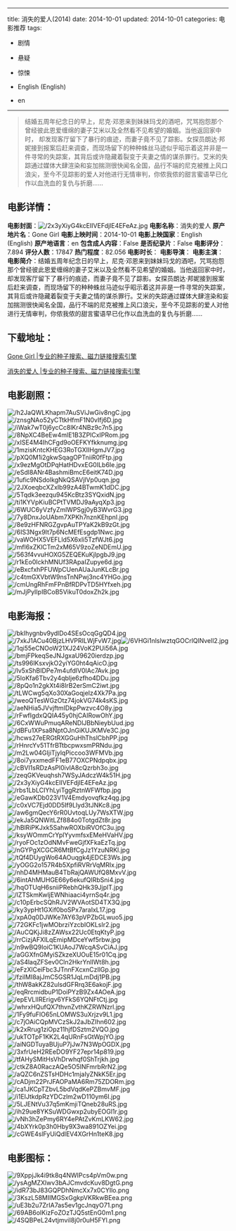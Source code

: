 
---
title: 消失的爱人(2014)
date: 2014-10-01
updated: 2014-10-01
categories: 电影推荐
tags:
- 剧情
- 悬疑
- 惊悚

- English (English)
- en
---


> 结婚五周年纪念日的早上，尼克·邓恩来到妹妹玛戈的酒吧，咒骂抱怨那个曾经彼此恩爱缠绵的妻子艾米以及全然看不见希望的婚姻。当他返回家中时， 却发现客厅留下了暴行的痕迹，而妻子竟不见了踪影。女探员朗达·邦妮接到报案后赶来调查，而现场留下的种种蛛丝马迹似乎昭示着这并非是一件寻常的失踪案，其背后或许隐藏着裂变于夫妻之情的谋杀罪行。艾米的失踪通过媒体大肆渲染和妄加揣测很快闻名全国，品行不端的尼克被推上风口浪尖，至今不见踪影的爱人对他进行无情审判，你侬我侬的甜言蜜语早已化作以血洗血的复仇与折磨……

## **电影详情**：

**电影封面**：<img src="https://image.tmdb.org/t/p/w200/2x3yXiyG4kcEIIVEFdjlE4EFeAz.jpg" alt="/2x3yXiyG4kcEIIVEFdjlE4EFeAz.jpg" title="/2x3yXiyG4kcEIIVEFdjlE4EFeAz.jpg">
**电影名称**：消失的爱人
**原产地片名**：Gone Girl
**电影上映时间**：2014-10-01
**电影上映国家**：English (English)
**原产地语言**：en
**包含成人内容**：False
**是否纪录片**：False
**电影评分**：7.894
**评分人数**：17847
**热门程度**：82.056
**电影时长**：
**电影导演**：
**电影主演**：
**电影简介**：结婚五周年纪念日的早上，尼克·邓恩来到妹妹玛戈的酒吧，咒骂抱怨那个曾经彼此恩爱缠绵的妻子艾米以及全然看不见希望的婚姻。当他返回家中时， 却发现客厅留下了暴行的痕迹，而妻子竟不见了踪影。女探员朗达·邦妮接到报案后赶来调查，而现场留下的种种蛛丝马迹似乎昭示着这并非是一件寻常的失踪案，其背后或许隐藏着裂变于夫妻之情的谋杀罪行。艾米的失踪通过媒体大肆渲染和妄加揣测很快闻名全国，品行不端的尼克被推上风口浪尖，至今不见踪影的爱人对他进行无情审判，你侬我侬的甜言蜜语早已化作以血洗血的复仇与折磨……

## **下载地址**：
[Gone Girl |专业的种子搜索、磁力链接搜索引擎](https://movie.amd794.com:2083/?search=Gone%20Girl&ordering=&mode=match_phrase&page_size=10&page=1)

[消失的爱人 |专业的种子搜索、磁力链接搜索引擎](https://movie.amd794.com:2083/?search=%E6%B6%88%E5%A4%B1%E7%9A%84%E7%88%B1%E4%BA%BA&ordering=&mode=match_phrase&page_size=10&page=1)
 

## **电影剧照**：
<img src="https://image.tmdb.org/t/p/original/h2JaQWLKhapm7AuSViJwGiv8ngC.jpg" alt="/h2JaQWLKhapm7AuSViJwGiv8ngC.jpg" title="/h2JaQWLKhapm7AuSViJwGiv8ngC.jpg"><img src="https://image.tmdb.org/t/p/original/znsgNAo52yCTtkHfmF1N0vIfj6D.jpg" alt="/znsgNAo52yCTtkHfmF1N0vIfj6D.jpg" title="/znsgNAo52yCTtkHfmF1N0vIfj6D.jpg"><img src="https://image.tmdb.org/t/p/original/iWak7wT0j6ycCc8lKr4NBz9c7n5.jpg" alt="/iWak7wT0j6ycCc8lKr4NBz9c7n5.jpg" title="/iWak7wT0j6ycCc8lKr4NBz9c7n5.jpg"><img src="https://image.tmdb.org/t/p/original/8NpXC4BeEw4mlE1B3ZPlCxIPRom.jpg" alt="/8NpXC4BeEw4mlE1B3ZPlCxIPRom.jpg" title="/8NpXC4BeEw4mlE1B3ZPlCxIPRom.jpg"><img src="https://image.tmdb.org/t/p/original/xISE4M4IhCFgd9oOEFKYfkknumg.jpg" alt="/xISE4M4IhCFgd9oOEFKYfkknumg.jpg" title="/xISE4M4IhCFgd9oOEFKYfkknumg.jpg"><img src="https://image.tmdb.org/t/p/original/1mzisKntcKHEG3RoTGXIIHgmJV7.jpg" alt="/1mzisKntcKHEG3RoTGXIIHgmJV7.jpg" title="/1mzisKntcKHEG3RoTGXIIHgmJV7.jpg"><img src="https://image.tmdb.org/t/p/original/pXQ0M1i2gkwSqagOPTniiR0fFtp.jpg" alt="/pXQ0M1i2gkwSqagOPTniiR0fFtp.jpg" title="/pXQ0M1i2gkwSqagOPTniiR0fFtp.jpg"><img src="https://image.tmdb.org/t/p/original/x9ezMgOtDPqHatHDvxEG0ILb6Ie.jpg" alt="/x9ezMgOtDPqHatHDvxEG0ILb6Ie.jpg" title="/x9ezMgOtDPqHatHDvxEG0ILb6Ie.jpg"><img src="https://image.tmdb.org/t/p/original/eSdl8ANr4BashmiBmcE6eitK74D.jpg" alt="/eSdl8ANr4BashmiBmcE6eitK74D.jpg" title="/eSdl8ANr4BashmiBmcE6eitK74D.jpg"><img src="https://image.tmdb.org/t/p/original/1ufic9NSdolkgNkQSAVjlVp0uqn.jpg" alt="/1ufic9NSdolkgNkQSAVjlVp0uqn.jpg" title="/1ufic9NSdolkgNkQSAVjlVp0uqn.jpg"><img src="https://image.tmdb.org/t/p/original/2JXoeqbcXZxIb99zA4BTwmK1dDC.jpg" alt="/2JXoeqbcXZxIb99zA4BTwmK1dDC.jpg" title="/2JXoeqbcXZxIb99zA4BTwmK1dDC.jpg"><img src="https://image.tmdb.org/t/p/original/5Tqdk3eezqu945KcBtz3SYQxidN.jpg" alt="/5Tqdk3eezqu945KcBtz3SYQxidN.jpg" title="/5Tqdk3eezqu945KcBtz3SYQxidN.jpg"><img src="https://image.tmdb.org/t/p/original/ti1KYVpKiuBCPtTVMDJ9aAyqXp3.jpg" alt="/ti1KYVpKiuBCPtTVMDJ9aAyqXp3.jpg" title="/ti1KYVpKiuBCPtTVMDJ9aAyqXp3.jpg"><img src="https://image.tmdb.org/t/p/original/6WUC6yVzfyZmlWPSgj0yB3WvrG3.jpg" alt="/6WUC6yVzfyZmlWPSgj0yB3WvrG3.jpg" title="/6WUC6yVzfyZmlWPSgj0yB3WvrG3.jpg"><img src="https://image.tmdb.org/t/p/original/7y8DnxJoUAbm7XPKh7nznKEhpnI.jpg" alt="/7y8DnxJoUAbm7XPKh7nznKEhpnI.jpg" title="/7y8DnxJoUAbm7XPKh7nznKEhpnI.jpg"><img src="https://image.tmdb.org/t/p/original/8e9zHFNRGZgvpAuTPYaK2kB9zGt.jpg" alt="/8e9zHFNRGZgvpAuTPYaK2kB9zGt.jpg" title="/8e9zHFNRGZgvpAuTPYaK2kB9zGt.jpg"><img src="https://image.tmdb.org/t/p/original/6IS3Ngx9It7p6NcMEfEsgdp1Nwc.jpg" alt="/6IS3Ngx9It7p6NcMEfEsgdp1Nwc.jpg" title="/6IS3Ngx9It7p6NcMEfEsgdp1Nwc.jpg"><img src="https://image.tmdb.org/t/p/original/vaWOHX5VEFLld5X6xli5TzfWJt6.jpg" alt="/vaWOHX5VEFLld5X6xli5TzfWJt6.jpg" title="/vaWOHX5VEFLld5X6xli5TzfWJt6.jpg"><img src="https://image.tmdb.org/t/p/original/mfl6xZKlCTm2xM65V9zoZeNDEmU.jpg" alt="/mfl6xZKlCTm2xM65V9zoZeNDEmU.jpg" title="/mfl6xZKlCTm2xM65V9zoZeNDEmU.jpg"><img src="https://image.tmdb.org/t/p/original/563f4vvuHOXG5ZEQEKuKjlpgbJ9.jpg" alt="/563f4vvuHOXG5ZEQEKuKjlpgbJ9.jpg" title="/563f4vvuHOXG5ZEQEKuKjlpgbJ9.jpg"><img src="https://image.tmdb.org/t/p/original/r1kEo0IckhMNUf3RApaIZupye6d.jpg" alt="/r1kEo0IckhMNUf3RApaIZupye6d.jpg" title="/r1kEo0IckhMNUf3RApaIZupye6d.jpg"><img src="https://image.tmdb.org/t/p/original/eBxcfxhPFUWpCUenAUaJunKLcBr.jpg" alt="/eBxcfxhPFUWpCUenAUaJunKLcBr.jpg" title="/eBxcfxhPFUWpCUenAUaJunKLcBr.jpg"><img src="https://image.tmdb.org/t/p/original/c4tmGXVbtW9nsTnNPwj3nc4YHGo.jpg" alt="/c4tmGXVbtW9nsTnNPwj3nc4YHGo.jpg" title="/c4tmGXVbtW9nsTnNPwj3nc4YHGo.jpg"><img src="https://image.tmdb.org/t/p/original/cmUngRhFmFPnBfRDPvTD5HYfxeh.jpg" alt="/cmUngRhFmFPnBfRDPvTD5HYfxeh.jpg" title="/cmUngRhFmFPnBfRDPvTD5HYfxeh.jpg"><img src="https://image.tmdb.org/t/p/original/mJjPyIIpIBCoB5VikuT0doxZh2k.jpg" alt="/mJjPyIIpIBCoB5VikuT0doxZh2k.jpg" title="/mJjPyIIpIBCoB5VikuT0doxZh2k.jpg">

## **电影海报**：
<img src="https://image.tmdb.org/t/p/original/bkIhygnbv9ydlDo4SEsOcqGgQD4.jpg" alt="/bkIhygnbv9ydlDo4SEsOcqGgQD4.jpg" title="/bkIhygnbv9ydlDo4SEsOcqGgQD4.jpg"><img src="https://image.tmdb.org/t/p/original/7xkJ1ACu40BjzLHVPRILWjFvW7.jpg" alt="/7xkJ1ACu40BjzLHVPRILWjFvW7.jpg" title="/7xkJ1ACu40BjzLHVPRILWjFvW7.jpg"><img src="https://image.tmdb.org/t/p/original/6VHGi1nlslwztqGOCrlQlNvell2.jpg" alt="/6VHGi1nlslwztqGOCrlQlNvell2.jpg" title="/6VHGi1nlslwztqGOCrlQlNvell2.jpg"><img src="https://image.tmdb.org/t/p/original/1qi55eCNOoW21XJ24VoK2PUi56A.jpg" alt="/1qi55eCNOoW21XJ24VoK2PUi56A.jpg" title="/1qi55eCNOoW21XJ24VoK2PUi56A.jpg"><img src="https://image.tmdb.org/t/p/original/bmjFPkeqSeJNJgxaU9620ierdzp.jpg" alt="/bmjFPkeqSeJNJgxaU9620ierdzp.jpg" title="/bmjFPkeqSeJNJgxaU9620ierdzp.jpg"><img src="https://image.tmdb.org/t/p/original/ts996lKsxvjkO2yiYG0ht4qAicO.jpg" alt="/ts996lKsxvjkO2yiYG0ht4qAicO.jpg" title="/ts996lKsxvjkO2yiYG0ht4qAicO.jpg"><img src="https://image.tmdb.org/t/p/original/lv5xShBIDPe7m4ufdlV0IAc7Avk.jpg" alt="/lv5xShBIDPe7m4ufdlV0IAc7Avk.jpg" title="/lv5xShBIDPe7m4ufdlV0IAc7Avk.jpg"><img src="https://image.tmdb.org/t/p/original/5loKfa6Tbv2y4qblje6zfho4DDu.jpg" alt="/5loKfa6Tbv2y4qblje6zfho4DDu.jpg" title="/5loKfa6Tbv2y4qblje6zfho4DDu.jpg"><img src="https://image.tmdb.org/t/p/original/8pQo1n2gkXt4i8lrB2erSmC2iwt.jpg" alt="/8pQo1n2gkXt4i8lrB2erSmC2iwt.jpg" title="/8pQo1n2gkXt4i8lrB2erSmC2iwt.jpg"><img src="https://image.tmdb.org/t/p/original/tLWCwg5qXo30XaGoqjeIz4Xk7Pa.jpg" alt="/tLWCwg5qXo30XaGoqjeIz4Xk7Pa.jpg" title="/tLWCwg5qXo30XaGoqjeIz4Xk7Pa.jpg"><img src="https://image.tmdb.org/t/p/original/weoQTesWGzOtz74jokVG74k4sKS.jpg" alt="/weoQTesWGzOtz74jokVG74k4sKS.jpg" title="/weoQTesWGzOtz74jokVG74k4sKS.jpg"><img src="https://image.tmdb.org/t/p/original/aeNHia5JVvjftmIDkpPwzvc4O8y.jpg" alt="/aeNHia5JVvjftmIDkpPwzvc4O8y.jpg" title="/aeNHia5JVvjftmIDkpPwzvc4O8y.jpg"><img src="https://image.tmdb.org/t/p/original/rFwfIgdxQQIA45y0hjCAIRowOhY.jpg" alt="/rFwfIgdxQQIA45y0hjCAIRowOhY.jpg" title="/rFwfIgdxQQIA45y0hjCAIRowOhY.jpg"><img src="https://image.tmdb.org/t/p/original/6CxWWuPmuqAReNDlJBbNieybUud.jpg" alt="/6CxWWuPmuqAReNDlJBbNieybUud.jpg" title="/6CxWWuPmuqAReNDlJBbNieybUud.jpg"><img src="https://image.tmdb.org/t/p/original/dBFu1XPsa8NptOJnGiKUJKMVe3C.jpg" alt="/dBFu1XPsa8NptOJnGiKUJKMVe3C.jpg" title="/dBFu1XPsa8NptOJnGiKUJKMVe3C.jpg"><img src="https://image.tmdb.org/t/p/original/hcws27eERGtRXGGuHhThslCbhPP.jpg" alt="/hcws27eERGtRXGGuHhThslCbhPP.jpg" title="/hcws27eERGtRXGGuHhThslCbhPP.jpg"><img src="https://image.tmdb.org/t/p/original/rHnrcYv51TfrBTtbcpwxsmPRNdu.jpg" alt="/rHnrcYv51TfrBTtbcpwxsmPRNdu.jpg" title="/rHnrcYv51TfrBTtbcpwxsmPRNdu.jpg"><img src="https://image.tmdb.org/t/p/original/m2Lw04GIjiTjylqPiccoo3WFMVb.jpg" alt="/m2Lw04GIjiTjylqPiccoo3WFMVb.jpg" title="/m2Lw04GIjiTjylqPiccoo3WFMVb.jpg"><img src="https://image.tmdb.org/t/p/original/8oi7yxxmedFF1eB77OXCPNdpqbx.jpg" alt="/8oi7yxxmedFF1eB77OXCPNdpqbx.jpg" title="/8oi7yxxmedFF1eB77OXCPNdpqbx.jpg"><img src="https://image.tmdb.org/t/p/original/cBVI1sRDzAsPl0ivlA8cQzrbh3o.jpg" alt="/cBVI1sRDzAsPl0ivlA8cQzrbh3o.jpg" title="/cBVI1sRDzAsPl0ivlA8cQzrbh3o.jpg"><img src="https://image.tmdb.org/t/p/original/zeqGKVeuqhsh7WSyJAdczW4k51H.jpg" alt="/zeqGKVeuqhsh7WSyJAdczW4k51H.jpg" title="/zeqGKVeuqhsh7WSyJAdczW4k51H.jpg"><img src="https://image.tmdb.org/t/p/original/2x3yXiyG4kcEIIVEFdjlE4EFeAz.jpg" alt="/2x3yXiyG4kcEIIVEFdjlE4EFeAz.jpg" title="/2x3yXiyG4kcEIIVEFdjlE4EFeAz.jpg"><img src="https://image.tmdb.org/t/p/original/rbs1LbLCIYhLyiTggRztnWFWfbp.jpg" alt="/rbs1LbLCIYhLyiTggRztnWFWfbp.jpg" title="/rbs1LbLCIYhLyiTggRztnWFWfbp.jpg"><img src="https://image.tmdb.org/t/p/original/eGawKDb023V1V4Emdyovqfkz4qg.jpg" alt="/eGawKDb023V1V4Emdyovqfkz4qg.jpg" title="/eGawKDb023V1V4Emdyovqfkz4qg.jpg"><img src="https://image.tmdb.org/t/p/original/c0xVC7Ejd0DD5If9Llyd3tJNKc8.jpg" alt="/c0xVC7Ejd0DD5If9Llyd3tJNKc8.jpg" title="/c0xVC7Ejd0DD5If9Llyd3tJNKc8.jpg"><img src="https://image.tmdb.org/t/p/original/aw6gmQecY6rR0UvtoqLUy7WsXTW.jpg" alt="/aw6gmQecY6rR0UvtoqLUy7WsXTW.jpg" title="/aw6gmQecY6rR0UvtoqLUy7WsXTW.jpg"><img src="https://image.tmdb.org/t/p/original/ekJa5QNWitLZf884o0TotgdZt8r.jpg" alt="/ekJa5QNWitLZf884o0TotgdZt8r.jpg" title="/ekJa5QNWitLZf884o0TotgdZt8r.jpg"><img src="https://image.tmdb.org/t/p/original/hBlRiPKJxk5SahwROXbiRVOfC3u.jpg" alt="/hBlRiPKJxk5SahwROXbiRVOfC3u.jpg" title="/hBlRiPKJxk5SahwROXbiRVOfC3u.jpg"><img src="https://image.tmdb.org/t/p/original/ksyWOmmCrYplYyvmfsxEMeHVaHV.jpg" alt="/ksyWOmmCrYplYyvmfsxEMeHVaHV.jpg" title="/ksyWOmmCrYplYyvmfsxEMeHVaHV.jpg"><img src="https://image.tmdb.org/t/p/original/ryoFOc1zOdNMvFweGjfXFkaEzTq.jpg" alt="/ryoFOc1zOdNMvFweGjfXFkaEzTq.jpg" title="/ryoFOc1zOdNMvFweGjfXFkaEzTq.jpg"><img src="https://image.tmdb.org/t/p/original/nGYPgXCGCR6MtBfCgJz1YzuNRKl.jpg" alt="/nGYPgXCGCR6MtBfCgJz1YzuNRKl.jpg" title="/nGYPgXCGCR6MtBfCgJz1YzuNRKl.jpg"><img src="https://image.tmdb.org/t/p/original/tQf4DUygWo64AOuqgk4jEDCE3Ws.jpg" alt="/tQf4DUygWo64AOuqgk4jEDCE3Ws.jpg" title="/tQf4DUygWo64AOuqgk4jEDCE3Ws.jpg"><img src="https://image.tmdb.org/t/p/original/yOGG2o157R4b5XpfiRVRrVqMRIx.jpg" alt="/yOGG2o157R4b5XpfiRVRrVqMRIx.jpg" title="/yOGG2o157R4b5XpfiRVRrVqMRIx.jpg"><img src="https://image.tmdb.org/t/p/original/nhD4MHMauB4TbRajQAWUfQ8MxvV.jpg" alt="/nhD4MHMauB4TbRajQAWUfQ8MxvV.jpg" title="/nhD4MHMauB4TbRajQAWUfQ8MxvV.jpg"><img src="https://image.tmdb.org/t/p/original/6intAhMUHGE66y6ekufQIRbSni4.jpg" alt="/6intAhMUHGE66y6ekufQIRbSni4.jpg" title="/6intAhMUHGE66y6ekufQIRbSni4.jpg"><img src="https://image.tmdb.org/t/p/original/hqOTUqH6sniiPRebhQHk39JjplT.jpg" alt="/hqOTUqH6sniiPRebhQHk39JjplT.jpg" title="/hqOTUqH6sniiPRebhQHk39JjplT.jpg"><img src="https://image.tmdb.org/t/p/original/lZTSkmKwljEWNhiaaci4yrnSq4r.jpg" alt="/lZTSkmKwljEWNhiaaci4yrnSq4r.jpg" title="/lZTSkmKwljEWNhiaaci4yrnSq4r.jpg"><img src="https://image.tmdb.org/t/p/original/c10pErbcSQhRJV2WVAotSD4TX3Q.jpg" alt="/c10pErbcSQhRJV2WVAotSD4TX3Q.jpg" title="/c10pErbcSQhRJV2WVAotSD4TX3Q.jpg"><img src="https://image.tmdb.org/t/p/original/ky3ypHt1GXif0boSPx7araIxL17.jpg" alt="/ky3ypHt1GXif0boSPx7araIxL17.jpg" title="/ky3ypHt1GXif0boSPx7araIxL17.jpg"><img src="https://image.tmdb.org/t/p/original/xpA0q0DJWKe7AY63pVPZbGLwuo5.jpg" alt="/xpA0q0DJWKe7AY63pVPZbGLwuo5.jpg" title="/xpA0q0DJWKe7AY63pVPZbGLwuo5.jpg"><img src="https://image.tmdb.org/t/p/original/72GKFc1jwMObrziYzcbIOKLsIr2.jpg" alt="/72GKFc1jwMObrziYzcbIOKLsIr2.jpg" title="/72GKFc1jwMObrziYzcbIOKLsIr2.jpg"><img src="https://image.tmdb.org/t/p/original/AuCQKjJi8zZAWsx22Uc0EtqKtyP.jpg" alt="/AuCQKjJi8zZAWsx22Uc0EtqKtyP.jpg" title="/AuCQKjJi8zZAWsx22Uc0EtqKtyP.jpg"><img src="https://image.tmdb.org/t/p/original/rrCizjAFXlLqEmipMDceYwf5rbw.jpg" alt="/rrCizjAFXlLqEmipMDceYwf5rbw.jpg" title="/rrCizjAFXlLqEmipMDceYwf5rbw.jpg"><img src="https://image.tmdb.org/t/p/original/n9wBQ9loiC1KUAoJ7WcqASvCiAJ.jpg" alt="/n9wBQ9loiC1KUAoJ7WcqASvCiAJ.jpg" title="/n9wBQ9loiC1KUAoJ7WcqASvCiAJ.jpg"><img src="https://image.tmdb.org/t/p/original/aGGXfnGMyiSZkzeXUOuE15r01Cq.jpg" alt="/aGGXfnGMyiSZkzeXUOuE15r01Cq.jpg" title="/aGGXfnGMyiSZkzeXUOuE15r01Cq.jpg"><img src="https://image.tmdb.org/t/p/original/aS4laqZFSev0Cln2HkrYnlIWt8h.jpg" alt="/aS4laqZFSev0Cln2HkrYnlIWt8h.jpg" title="/aS4laqZFSev0Cln2HkrYnlIWt8h.jpg"><img src="https://image.tmdb.org/t/p/original/eFzXlCeiFbc3JTnnFXcxnCzIlGp.jpg" alt="/eFzXlCeiFbc3JTnnFXcxnCzIlGp.jpg" title="/eFzXlCeiFbc3JTnnFXcxnCzIlGp.jpg"><img src="https://image.tmdb.org/t/p/original/fzilMI8ajJmC5GSR1JqLmDdj1PB.jpg" alt="/fzilMI8ajJmC5GSR1JqLmDdj1PB.jpg" title="/fzilMI8ajJmC5GSR1JqLmDdj1PB.jpg"><img src="https://image.tmdb.org/t/p/original/thW8akKZ82ulsdGFRrq3E6akojF.jpg" alt="/thW8akKZ82ulsdGFRrq3E6akojF.jpg" title="/thW8akKZ82ulsdGFRrq3E6akojF.jpg"><img src="https://image.tmdb.org/t/p/original/eqRrcmidbuP1DoiPYzB9Zx4AOeA.jpg" alt="/eqRrcmidbuP1DoiPYzB9Zx4AOeA.jpg" title="/eqRrcmidbuP1DoiPYzB9Zx4AOeA.jpg"><img src="https://image.tmdb.org/t/p/original/epEVLlIRErigv6YFkS6YQNFtCtj.jpg" alt="/epEVLlIRErigv6YFkS6YQNFtCtj.jpg" title="/epEVLlIRErigv6YFkS6YQNFtCtj.jpg"><img src="https://image.tmdb.org/t/p/original/whrxHQufQX7thvnZvthKZRWNzrl.jpg" alt="/whrxHQufQX7thvnZvthKZRWNzrl.jpg" title="/whrxHQufQX7thvnZvthKZRWNzrl.jpg"><img src="https://image.tmdb.org/t/p/original/1Fy9fuFlO65nLOMWS3uXrjzv9L1.jpg" alt="/1Fy9fuFlO65nLOMWS3uXrjzv9L1.jpg" title="/1Fy9fuFlO65nLOMWS3uXrjzv9L1.jpg"><img src="https://image.tmdb.org/t/p/original/c7jOAiCQpMVCzSkJ2aJbZIhn602.jpg" alt="/c7jOAiCQpMVCzSkJ2aJbZIhn602.jpg" title="/c7jOAiCQpMVCzSkJ2aJbZIhn602.jpg"><img src="https://image.tmdb.org/t/p/original/k2xRrug1ziOpz11hjfDSztm2VQO.jpg" alt="/k2xRrug1ziOpz11hjfDSztm2VQO.jpg" title="/k2xRrug1ziOpz11hjfDSztm2VQO.jpg"><img src="https://image.tmdb.org/t/p/original/ukTOTpF1KK2L4qURnFsGtWpjYO.jpg" alt="/ukTOTpF1KK2L4qURnFsGtWpjYO.jpg" title="/ukTOTpF1KK2L4qURnFsGtWpjYO.jpg"><img src="https://image.tmdb.org/t/p/original/aiNGDTuyaBUjuP7jJw7N3WpOGDX.jpg" alt="/aiNGDTuyaBUjuP7jJw7N3WpOGDX.jpg" title="/aiNGDTuyaBUjuP7jJw7N3WpOGDX.jpg"><img src="https://image.tmdb.org/t/p/original/3xfrUeH2REeDO9YF27epr14p819.jpg" alt="/3xfrUeH2REeDO9YF27epr14p819.jpg" title="/3xfrUeH2REeDO9YF27epr14p819.jpg"><img src="https://image.tmdb.org/t/p/original/tfAHySMitHsVhDrwhqf0ShTrjkh.jpg" alt="/tfAHySMitHsVhDrwhqf0ShTrjkh.jpg" title="/tfAHySMitHsVhDrwhqf0ShTrjkh.jpg"><img src="https://image.tmdb.org/t/p/original/ctkZ8A0RaczAQe5O5INFmrbRrN2.jpg" alt="/ctkZ8A0RaczAQe5O5INFmrbRrN2.jpg" title="/ctkZ8A0RaczAQe5O5INFmrbRrN2.jpg"><img src="https://image.tmdb.org/t/p/original/aQZC6nZSTsHDHc1mjaIyZNkK5Er.jpg" alt="/aQZC6nZSTsHDHc1mjaIyZNkK5Er.jpg" title="/aQZC6nZSTsHDHc1mjaIyZNkK5Er.jpg"><img src="https://image.tmdb.org/t/p/original/cADjm22PrJFAOPaMA6Rm75ZDORm.jpg" alt="/cADjm22PrJFAOPaMA6Rm75ZDORm.jpg" title="/cADjm22PrJFAOPaMA6Rm75ZDORm.jpg"><img src="https://image.tmdb.org/t/p/original/ca1JKCpTZbvL5bdVqdKePZBmvMF.jpg" alt="/ca1JKCpTZbvL5bdVqdKePZBmvMF.jpg" title="/ca1JKCpTZbvL5bdVqdKePZBmvMF.jpg"><img src="https://image.tmdb.org/t/p/original/i1EIJtkdpRzYDCzlm2wD110ym6I.jpg" alt="/i1EIJtkdpRzYDCzlm2wD110ym6I.jpg" title="/i1EIJtkdpRzYDCzlm2wD110ym6I.jpg"><img src="https://image.tmdb.org/t/p/original/5LJENtVu37q5mKmjiTQneb28uRS.jpg" alt="/5LJENtVu37q5mKmjiTQneb28uRS.jpg" title="/5LJENtVu37q5mKmjiTQneb28uRS.jpg"><img src="https://image.tmdb.org/t/p/original/ih29ue8YKSuWDGwxp2ubyEOGl1r.jpg" alt="/ih29ue8YKSuWDGwxp2ubyEOGl1r.jpg" title="/ih29ue8YKSuWDGwxp2ubyEOGl1r.jpg"><img src="https://image.tmdb.org/t/p/original/vNh3hZePmy6RY4ePAtZvKmLKW62.jpg" alt="/vNh3hZePmy6RY4ePAtZvKmLKW62.jpg" title="/vNh3hZePmy6RY4ePAtZvKmLKW62.jpg"><img src="https://image.tmdb.org/t/p/original/4bXYrk0p3h0Hby9X3wa891OZYei.jpg" alt="/4bXYrk0p3h0Hby9X3wa891OZYei.jpg" title="/4bXYrk0p3h0Hby9X3wa891OZYei.jpg"><img src="https://image.tmdb.org/t/p/original/cGWE4slFyUiQdlEV4XGrHn1teK8.jpg" alt="/cGWE4slFyUiQdlEV4XGrHn1teK8.jpg" title="/cGWE4slFyUiQdlEV4XGrHn1teK8.jpg">

## **电影图标**：
<img src="https://image.tmdb.org/t/p/original/9XppjJk4i9tk8q4NWIPcs4pVm0w.png" alt="/9XppjJk4i9tk8q4NWIPcs4pVm0w.png" title="/9XppjJk4i9tk8q4NWIPcs4pVm0w.png"><img src="https://image.tmdb.org/t/p/original/ysAgMZXlwv3bAJCmvdcKuv8DgtG.png" alt="/ysAgMZXlwv3bAJCmvdcKuv8DgtG.png" title="/ysAgMZXlwv3bAJCmvdcKuv8DgtG.png"><img src="https://image.tmdb.org/t/p/original/idR73bJ83GQPDhNmcXx7x0CYIlo.png" alt="/idR73bJ83GQPDhNmcXx7x0CYIlo.png" title="/idR73bJ83GQPDhNmcXx7x0CYIlo.png"><img src="https://image.tmdb.org/t/p/original/3KszL58MIIMGSxGgkpVKRkwBEea.png" alt="/3KszL58MIIMGSxGgkpVKRkwBEea.png" title="/3KszL58MIIMGSxGgkpVKRkwBEea.png"><img src="https://image.tmdb.org/t/p/original/uE3b2u7ZrIA7as5ev1gcJnqyO71.png" alt="/uE3b2u7ZrIA7as5ev1gcJnqyO71.png" title="/uE3b2u7ZrIA7as5ev1gcJnqyO71.png"><img src="https://image.tmdb.org/t/p/original/69AB6oIKizFoZOzTJQ5stEnG0m1.png" alt="/69AB6oIKizFoZOzTJQ5stEnG0m1.png" title="/69AB6oIKizFoZOzTJQ5stEnG0m1.png"><img src="https://image.tmdb.org/t/p/original/4SQBPeL24vtjmviI8j0r0uH5FYl.png" alt="/4SQBPeL24vtjmviI8j0r0uH5FYl.png" title="/4SQBPeL24vtjmviI8j0r0uH5FYl.png">
